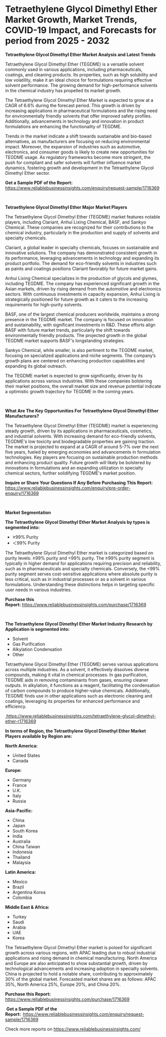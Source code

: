 <p><h1>Tetraethylene Glycol Dimethyl Ether Market Growth, Market Trends, COVID-19 Impact, and Forecasts for period from 2025 - 2032</h1></p><p><strong>Tetraethylene Glycol Dimethyl Ether Market Analysis and Latest Trends</strong></p>
<p><p>Tetraethylene Glycol Dimethyl Ether (TEGDME) is a versatile solvent commonly used in various applications, including pharmaceuticals, coatings, and cleaning products. Its properties, such as high solubility and low volatility, make it an ideal choice for formulations requiring effective solvent performance. The growing demand for high-performance solvents in the chemical industry has propelled its market growth.</p><p>The Tetraethylene Glycol Dimethyl Ether Market is expected to grow at a CAGR of 6.6% during the forecast period. This growth is driven by increasing applications in pharmaceutical formulations and the rising need for environmentally friendly solvents that offer improved safety profiles. Additionally, advancements in technology and innovation in product formulations are enhancing the functionality of TEGDME.</p><p>Trends in the market indicate a shift towards sustainable and bio-based alternatives, as manufacturers are focusing on reducing environmental impact. Moreover, the expansion of industries such as automotive, electronics, and consumer goods is likely to create new opportunities for TEGDME usage. As regulatory frameworks become more stringent, the push for compliant and safer solvents will further influence market dynamics, fostering growth and development in the Tetraethylene Glycol Dimethyl Ether sector.</p></p>
<p><strong>Get a Sample PDF of the Report:&nbsp;</strong> <a href="https://www.reliablebusinessinsights.com/enquiry/request-sample/1716369?utm_campaign=2534&utm_medium=2&utm_source=Github&utm_content=ia&utm_term=28032025&utm_id=tetraethylene-glycol-dimethyl-ether">https://www.reliablebusinessinsights.com/enquiry/request-sample/1716369</a></p>
<p>&nbsp;</p>
<p><strong>Tetraethylene Glycol Dimethyl Ether Major Market Players</strong></p>
<p><p>The Tetraethylene Glycol Dimethyl Ether (TEGDME) market features notable players, including Clariant, Anhui Lixing Chemical, BASF, and Sankyo Chemical. These companies are recognized for their contributions to the chemical industry, particularly in the production and supply of solvents and specialty chemicals.</p><p>Clariant, a global leader in specialty chemicals, focuses on sustainable and innovative solutions. The company has demonstrated consistent growth in its performance, leveraging advancements in technology and expanding its product portfolio. The demand for eco-friendly solvents in industries such as paints and coatings positions Clariant favorably for future market gains.</p><p>Anhui Lixing Chemical specializes in the production of glycols and glymes, including TEGDME. The company has experienced significant growth in the Asian markets, driven by rising demand from the automotive and electronics sectors. With continuous investments in capacity expansion, Anhui Lixing is strategically positioned for future growth as it caters to the increasing requirements for high-purity solvents.</p><p>BASF, one of the largest chemical producers worldwide, maintains a strong presence in the TEGDME market. The company is focused on innovation and sustainability, with significant investments in R&D. These efforts align BASF with future market trends, particularly the shift towards environmentally friendly products. The projected growth in the global TEGDME market supports BASF's longstanding strategies.</p><p>Sankyo Chemical, while smaller, is also pertinent to the TEGDME market, focusing on specialized applications and niche segments. The company’s growth plans are centered on enhancing production capabilities and expanding its global outreach.</p><p>The TEGDME market is expected to grow significantly, driven by its applications across various industries. With these companies bolstering their market positions, the overall market size and revenue potential indicate a optimistic growth trajectory for TEGDME in the coming years.</p></p>
<p>&nbsp;</p>
<p><strong>What Are The Key Opportunities For Tetraethylene Glycol Dimethyl Ether Manufacturers?</strong></p>
<p><p>The Tetraethylene Glycol Dimethyl Ether (TEGDME) market is experiencing steady growth, driven by its applications in pharmaceuticals, cosmetics, and industrial solvents. With increasing demand for eco-friendly solvents, TEGDME's low toxicity and biodegradable properties are gaining traction. The market is projected to expand at a CAGR of around 5-7% over the next five years, fueled by emerging economies and advancements in formulation technologies. Key players are focusing on sustainable production methods and enhancing product quality. Future growth will likely be bolstered by innovations in formulations and an expanding utilization in specialty chemical sectors, further solidifying TEGDME's market position.</p></p>
<p><strong>Inquire or Share Your Questions If Any Before Purchasing This Report:</strong> <a href="https://www.reliablebusinessinsights.com/enquiry/pre-order-enquiry/1716369?utm_campaign=2534&utm_medium=2&utm_source=Github&utm_content=ia&utm_term=28032025&utm_id=tetraethylene-glycol-dimethyl-ether">https://www.reliablebusinessinsights.com/enquiry/pre-order-enquiry/1716369</a></p>
<p>&nbsp;</p>
<p><strong>Market Segmentation</strong></p>
<p><strong>The Tetraethylene Glycol Dimethyl Ether Market Analysis by types is segmented into:</strong></p>
<p><ul><li>≥99% Purity</li><li>＜99% Purity</li></ul></p>
<p><p>The Tetraethylene Glycol Dimethyl Ether market is categorized based on purity levels: ≥99% purity and <99% purity. The ≥99% purity segment is typically in higher demand for applications requiring precision and reliability, such as in pharmaceuticals and specialty chemicals. Conversely, the <99% purity segment serves cost-sensitive applications where absolute purity is less critical, such as in industrial processes or as a solvent in various formulations. Understanding these distinctions helps in targeting specific user needs in various industries.</p></p>
<p><strong>Purchase this Report:&nbsp;</strong><a href="https://www.reliablebusinessinsights.com/purchase/1716369?utm_campaign=2534&utm_medium=2&utm_source=Github&utm_content=ia&utm_term=28032025&utm_id=tetraethylene-glycol-dimethyl-ether">https://www.reliablebusinessinsights.com/purchase/1716369</a></p>
<p>&nbsp;</p>
<p><strong>The Tetraethylene Glycol Dimethyl Ether Market Industry Research by Application is segmented into:</strong></p>
<p><ul><li>Solvent</li><li>Gas Purification</li><li>Alkylation Condensation</li><li>Other</li></ul></p>
<p><p>Tetraethylene Glycol Dimethyl Ether (TEGDME) serves various applications across multiple industries. As a solvent, it effectively dissolves diverse compounds, making it vital in chemical processes. In gas purification, TEGDME aids in removing contaminants from gases, ensuring cleaner outputs. In alkylation, it functions as a reagent, facilitating the condensation of carbon compounds to produce higher-value chemicals. Additionally, TEGDME finds use in other applications such as electronic cleaning and coatings, leveraging its properties for enhanced performance and efficiency.</p></p>
<p><a href="https://www.reliablebusinessinsights.com/tetraethylene-glycol-dimethyl-ether-r1716369?utm_campaign=2534&utm_medium=2&utm_source=Github&utm_content=ia&utm_term=28032025&utm_id=tetraethylene-glycol-dimethyl-ether">&nbsp;https://www.reliablebusinessinsights.com/tetraethylene-glycol-dimethyl-ether-r1716369</a></p>
<p><strong>In terms of Region, the Tetraethylene Glycol Dimethyl Ether Market Players available by Region are:</strong></p>
<p>
    <p> <strong> North America: </strong>
        <ul>
            <li>United States</li>
            <li>Canada</li>
        </ul>
        </p> 
    <p> <strong> Europe: </strong>
        <ul>
            <li>Germany</li>
            <li>France</li>
            <li>U.K.</li>
            <li>Italy</li>
            <li>Russia</li>
        </ul>
        </p> 
    <p> <strong> Asia-Pacific: </strong>
        <ul>
            <li>China</li>
            <li>Japan</li>
            <li>South Korea</li>
            <li>India</li>
            <li>Australia</li>
            <li>China Taiwan</li>
            <li>Indonesia</li>
            <li>Thailand</li>
            <li>Malaysia</li>
        </ul>
        </p> 
    <p> <strong> Latin America: </strong>
        <ul>
            <li>Mexico</li>
            <li>Brazil</li>
            <li>Argentina Korea</li>
            <li>Colombia</li>
        </ul>
        </p> 
    <p> <strong> Middle East & Africa: </strong>
        <ul>
            <li>Turkey</li>
            <li>Saudi</li>
            <li>Arabia</li>
            <li>UAE</li>
            <li>Korea</li>
        </ul>
    </p>
    </p>
<p><p>The Tetraethylene Glycol Dimethyl Ether market is poised for significant growth across various regions, with APAC leading due to robust industrial applications and rising demand in chemical manufacturing. North America and Europe are also anticipated to show substantial growth, driven by technological advancements and increasing adoption in specialty solvents. China is projected to hold a notable share, contributing to approximately 30% of the global market. Forecasted market shares are as follows: APAC 35%, North America 25%, Europe 20%, and China 20%.</p></p>
<p><strong>Purchase this Report: </strong><a href="https://www.reliablebusinessinsights.com/purchase/1716369?utm_campaign=2534&utm_medium=2&utm_source=Github&utm_content=ia&utm_term=28032025&utm_id=tetraethylene-glycol-dimethyl-ether">https://www.reliablebusinessinsights.com/purchase/1716369</a></p>
<p>&nbsp;<strong>Get a Sample PDF of the Report:&nbsp;&nbsp;</strong><a href="https://www.reliablebusinessinsights.com/enquiry/request-sample/1716369?utm_campaign=2534&utm_medium=2&utm_source=Github&utm_content=ia&utm_term=28032025&utm_id=tetraethylene-glycol-dimethyl-ether">https://www.reliablebusinessinsights.com/enquiry/request-sample/1716369</a></p>
<p><strong></strong></p>
<p>Check more reports on <a href="https://www.reliablebusinessinsights.com/?utm_campaign=2534&utm_medium=2&utm_source=Github&utm_content=ia&utm_term=28032025&utm_id=tetraethylene-glycol-dimethyl-ether">https://www.reliablebusinessinsights.com/</a></p>